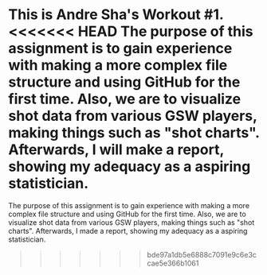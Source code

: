 This is Andre Sha's Workout #1. 
<<<<<<< HEAD
The purpose of this assignment is to gain experience with making a more complex file structure and using GitHub for the first time. Also, we are to visualize shot data from various GSW players, making things such as "shot charts". Afterwards, I will make a report, showing my adequacy as a aspiring statistician.
=======
The purpose of this assignment is to gain experience with making a more complex file structure and using GitHub for the first time. Also, we are to visualize shot data from various GSW players, making things such as "shot charts". Afterwards, I made a report, showing my adequacy as a aspiring statistician.
>>>>>>> bde97a1db5e6888c7091e9c6e3ccae5e366b1061
